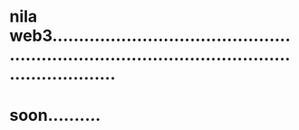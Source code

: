 # nila web3......................................................................................................................
# soon..........
